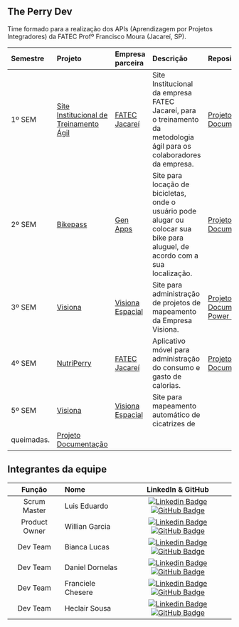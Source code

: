 ## The Perry Dev

Time formado para a realização dos APIs (Aprendizagem por Projetos Integradores) da FATEC Profº Francisco Moura (Jacareí, SP).

<div align="center">

| Semestre | Projeto                                                                  | Empresa parceira                               | Descrição                                                                                                                                                                                                             | Repositórios                                                                                                                                                                                                                                                                                                                                                                                                                                                                                                                                                       |
| :------- | :----------------------------------------------------------------------- | :--------------------------------------------- | :-------------------------------------------------------------------------------------------------------------------------------------------------------------------------------------------------------------------- | :----------------------------------------------------------------------------------------------------------------------------------------------------------------------------------------------------------------------------------------------------------------------------------------------------------------------------------------------------------------------------------------------------------------------------------------------------------------------------------------------------------------------------------------------------------------- |
| 1º SEM   | [Site Institucional de Treinamento Ágil](https://github.com/ThePerryDev/docs)               | [FATEC Jacareí](http://www.fatecjacarei.com.br/) | Site Institucional da empresa FATEC Jacareí, para o treinamento da metodologia ágil para os colaboradores da empresa.                                                                                               | <a href="https://github.com/ThePerryDev/Web">Projeto<a/> <br> <a href="https://github.com/ThePerryDev/docs">Documentação<a/>                                                                                                                                                                                                                                                                                                                                                                                                          |
| 2º SEM   | [Bikepass](https://github.com/ThePerryDev/bikepass-documentation.git) | [Gen Apps](http://genapps.com.br/)             | Site para locação de bicicletas, onde o usuário pode alugar ou colocar sua bike para aluguel, de acordo com a sua localização.  | <a href="https://github.com/ThePerryDev/bikepass.git">Projeto<a/> <br> <a href="https://github.com/ThePerryDev/bikepass-documentation.git">Documentação<a/>                                                                                                                                                                                                                                                                                                                    |
| 3º SEM   | [Visiona](https://github.com/ThePerryDev/visiona-documentation.git) | [Visiona Espacial](https://visionaespacial.com/)             | Site para administração de projetos de mapeamento da Empresa Visiona.  | <a href="https://github.com/ThePerryDev/satelite.git">Projeto<a/> <br> <a href="https://github.com/ThePerryDev/visiona-documentation.git">Documentação<a/>      <br> <a href="https://github.com/ThePerryDev/PowerBI.git">Power BI<a/>                                                                                                                                                                                                                                                                                                              |
| 4º SEM   | [NutriPerry](https://github.com/ThePerryDev/NutriPerry) | [FATEC Jacareí](http://www.fatecjacarei.com.br/)             | Aplicativo móvel para administração do consumo e gasto de calorias.  | <a href="https://github.com/ThePerryDev/NutriPerry">Projeto<a/> <br> <a href="https://github.com/ThePerryDev/NutriPerry">Documentação<a/>      <br>                                                                                                                                                                                                                              |
| 5º SEM   | [Visiona](https://github.com/ThePerryDev/Hyperion-documentation) | [Visiona Espacial](https://visionaespacial.com/)             | Site para mapeamento automático de cicatrizes de
queimadas. | <a href="https://github.com/ThePerryDev/Hyperion-project">Projeto<a/> <br> <a href="https://github.com/ThePerryDev/Hyperion-documentation">Documentação<a/>      <br> 

</div>

## Integrantes da equipe

<div align="">

|    Função     | Nome                                  |                                                                                                                                                      LinkedIn & GitHub                                                                                                                                                      |
| :-----------: | :------------------------------------ | :-------------------------------------------------------------------------------------------------------------------------------------------------------------------------------------------------------------------------------------------------------------------------------------------------------------------------: |
|   Scrum Master    | Luis Eduardo                     |     [![Linkedin Badge](https://img.shields.io/badge/Linkedin-blue?style=flat-square&logo=Linkedin&logoColor=white)](https://linkedin.com/in/eduardo-moraes-68001a272/) [![GitHub Badge](https://img.shields.io/badge/GitHub-111217?style=flat-square&logo=github&logoColor=white)](https://github.com/Eduardo270704)      |
|   Product Owner   | Willian Garcia         |        [![Linkedin Badge](https://img.shields.io/badge/Linkedin-blue?style=flat-square&logo=Linkedin&logoColor=white)](https://www.linkedin.com/in/willian-garcia-6b0892123/) [![GitHub Badge](https://img.shields.io/badge/GitHub-111217?style=flat-square&logo=github&logoColor=white)](https://github.com/Willian-Garcia)        |
|   Dev Team    | Bianca Lucas                |   [![Linkedin Badge](https://img.shields.io/badge/Linkedin-blue?style=flat-square&logo=Linkedin&logoColor=white)](https://www.linkedin.com/in/bianca-lucas-da-silva-cacula) [![GitHub Badge](https://img.shields.io/badge/GitHub-111217?style=flat-square&logo=github&logoColor=white)](https://github.com/biancalsc)   |
|   Dev Team    | Daniel Dornelas          |          [![Linkedin Badge](https://img.shields.io/badge/Linkedin-blue?style=flat-square&logo=Linkedin&logoColor=white)](https://linkedin.com/in/daniel-dornelas-758a25267/) [![GitHub Badge](https://img.shields.io/badge/GitHub-111217?style=flat-square&logo=github&logoColor=white)](https://github.com/Dani-dornas)          |
|   Dev Team    | Franciele Chesere               | [![Linkedin Badge](https://img.shields.io/badge/Linkedin-blue?style=flat-square&logo=Linkedin&logoColor=white)](https://www.linkedin.com/in/franciele-chesere-605974274/) [![GitHub Badge](https://img.shields.io/badge/GitHub-111217?style=flat-square&logo=github&logoColor=white)](https://github.com/ChesereF) |
|   Dev Team    | Heclair Sousa               | [![Linkedin Badge](https://img.shields.io/badge/Linkedin-blue?style=flat-square&logo=Linkedin&logoColor=white)](https://www.linkedin.com/in/heclairsousa/) [![GitHub Badge](https://img.shields.io/badge/GitHub-111217?style=flat-square&logo=github&logoColor=white)](https://github.com/heclair) |



</div>
